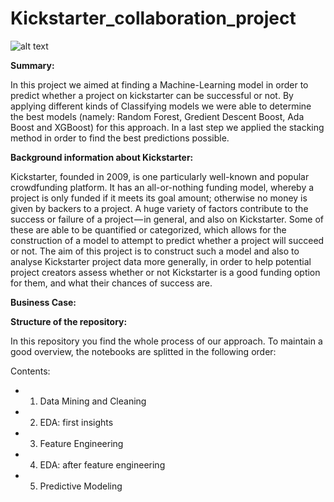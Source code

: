 # Kickstarter_collaboration_project

![alt text](https://github.com/fabwerk90/Kickstarter_collaboration_project/blob/master/pic_readme.png)



**Summary:**

In this project we aimed at finding a Machine-Learning model in order to predict whether a project on kickstarter can be successful or not. By applying different kinds of Classifying models we were able to determine the best models (namely: Random Forest, Gredient Descent Boost, Ada Boost and XGBoost) for this approach.
In a last step we applied the stacking method in order to find the best predictions possible.


**Background information about Kickstarter:**

Kickstarter, founded in 2009, is one particularly well-known and popular crowdfunding platform. It has an all-or-nothing funding model, whereby a project is only funded if it meets its goal amount; otherwise no money is given by backers to a project. A huge variety of factors contribute to the success or failure of a project — in general, and also on Kickstarter. Some of these are able to be quantified or categorized, which allows for the construction of a model to attempt to predict whether a project will succeed or not. The aim of this project is to construct such a model and also to analyse Kickstarter project data more generally, in order to help potential project creators assess whether or not Kickstarter is a good funding option for them, and what their chances of success are.


**Business Case:**


**Structure of the repository:**

In this repository you find the whole process of our approach. To maintain a good overview, the notebooks are splitted in the following order:

Contents:
- 1. Data Mining and Cleaning
- 2. EDA: first insights
- 3. Feature Engineering
- 4. EDA: after feature engineering
- 5. Predictive Modeling
